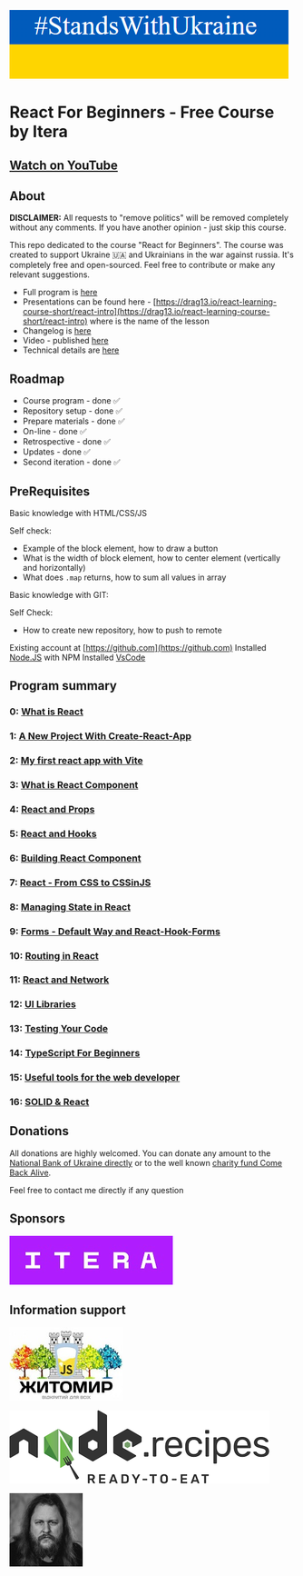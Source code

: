 [![StandsWithUkraine](https://raw.githubusercontent.com/Drag13/drag13.github.io/development/swu.PNG)](https://savelife.in.ua/en/donate/)

# React For Beginners - Free Course by Itera

## [Watch on YouTube](https://www.youtube.com/channel/UCg-txtmOEQ8BniR8008O1mA)

## About

**DISCLAIMER:**
All requests to "remove politics" will be removed completely without any comments. If you have another opinion - just skip this course.

This repo dedicated to the course "React for Beginners". The course was created to support Ukraine 🇺🇦 and Ukrainians in the war against russia. It's completely free and open-sourced. Feel free to contribute or make any relevant suggestions.

- Full program is [here](PROGRAM.md)
- Presentations can be found here - [https://drag13.io/react-learning-course-short/react-intro](https://drag13.io/react-learning-course-short/react-intro) where is the name of the lesson
- Changelog is [here](CHANGELOG.md)
- Video - published [here](https://www.youtube.com/channel/UCg-txtmOEQ8BniR8008O1mA)
- Technical details are [here](devlog.md)

## Roadmap

* Course program                  - done ✅
* Repository setup                - done ✅
* Prepare materials               - done ✅
* On-line                         - done ✅
* Retrospective                   - done ✅
* Updates                         - done ✅ 
* Second iteration                - done ✅ 

## PreRequisites

Basic knowledge with HTML/CSS/JS

Self check:

- Example of the block element, how to draw a button
- What is the width of block element, how to center element (vertically and horizontally)
- What does `.map` returns, how to sum all values in array

Basic knowledge with GIT:

Self Check:

- How to create new repository, how to push to remote

Existing account at [https://github.com](https://github.com)
Installed [Node.JS](https://nodejs.org/en/) with NPM
Installed [VsCode](https://code.visualstudio.com/)

## Program summary

### 0: [What is React](https://youtu.be/fQ_UNyQBiqg)

### 1: [A New Project With Create-React-App](https://youtu.be/2r1TW9yPhlQ)

### 2: [My first react app with Vite](https://youtu.be/J_826v3GuCE)

### 3: [What is React Component](https://youtu.be/BPIeZqomYQw)

### 4: [React and Props](https://youtu.be/1gLLa4fJ1JQ)

### 5: [React and Hooks](https://youtu.be/6AHDZGumKZg)

### 6: [Building React Component](https://drag13.io/react-learning-course-short/react-new-component)

### 7: [React - From CSS to CSSinJS](https://www.youtube.com/watch?v=8al4xMhWWCE)

### 8: [Managing State in React](https://youtu.be/2KTqbf31cLw)

### 9: [Forms - Default Way and React-Hook-Forms](https://youtu.be/gwrMDwYLIWs)

### 10: [Routing in React](https://youtu.be/D0Fkm63FoSY)

### 11: [React and Network](https://youtu.be/Tm6l612v2v0)

### 12: [UI Libraries](https://youtu.be/4Dsgzk-GuX8)

### 13: [Testing Your Code](https://youtu.be/ASI73nQ9zP8)

### 14: [TypeScript For Beginners](https://youtu.be/ND-XaEQ4VSk)

### 15: [Useful tools for the web developer](https://drag13.io/react-learning-course-short/web-tools)

### 16: [SOLID &amp; React](https://youtube.com/live/1D80PMHEBa0)

## Donations

All donations are highly welcomed. You can donate any amount to the [National Bank of Ukraine directly](https://bank.gov.ua/en/news/all/natsionalniy-bank-vidkriv-spetsrahunok-dlya-zboru-koshtiv-na-potrebi-armiyi) or to the well known [charity fund Come Back Alive](https://www.comebackalive.in.ua/donate).

Feel free to contact me directly if any question

## Sponsors

[![](/presentations/shared/imgs/Itera-logo-white-fuchsia.jpg)](itera.com)

## Information support

[![beerjs](./presentations/shared/imgs/39900370_1138320566319759_9157901823137284096_n.jpg)](https://t.me/beerJSZhytomyr)

[![node.recipes](./presentations/shared/imgs/njsr.png)](http://node.recipes/)

[![Babich Lviv CSS](./presentations/shared/imgs/babich.jpg)](https://t.me/toisamyibabich)